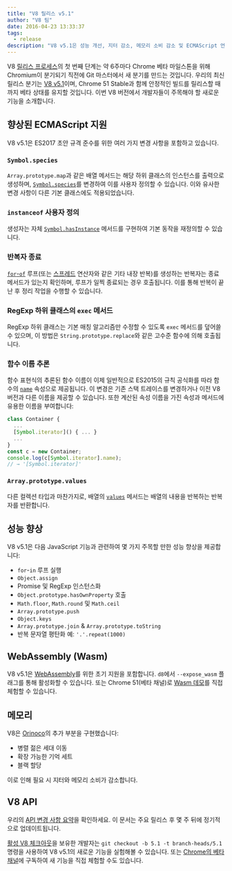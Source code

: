 ```yaml
---
title: "V8 릴리스 v5.1"
author: "V8 팀"
date: 2016-04-23 13:33:37
tags:
  - release
description: "V8 v5.1은 성능 개선, 지터 감소, 메모리 소비 감소 및 ECMAScript 언어 기능 지원 증가를 제공합니다."
---
```

V8 [릴리스 프로세스](/docs/release-process)의 첫 번째 단계는 약 6주마다 Chrome 베타 마일스톤을 위해 Chromium이 분기되기 직전에 Git 마스터에서 새 분기를 만드는 것입니다. 우리의 최신 릴리스 분기는 [V8 v5.1](https://chromium.googlesource.com/v8/v8.git/+log/branch-heads/5.1)이며, Chrome 51 Stable과 함께 안정적인 빌드를 릴리스할 때까지 베타 상태를 유지할 것입니다. 이번 V8 버전에서 개발자들이 주목해야 할 새로운 기능을 소개합니다.

<!--truncate-->
## 향상된 ECMAScript 지원

V8 v5.1은 ES2017 초안 규격 준수를 위한 여러 가지 변경 사항을 포함하고 있습니다.

### `Symbol.species`

`Array.prototype.map`과 같은 배열 메서드는 해당 하위 클래스의 인스턴스를 출력으로 생성하며, [`Symbol.species`](https://developer.mozilla.org/en-US/docs/Web/JavaScript/Reference/Global_Objects/Symbol/species)를 변경하여 이를 사용자 정의할 수 있습니다. 이와 유사한 변경 사항이 다른 기본 클래스에도 적용되었습니다.

### `instanceof` 사용자 정의

생성자는 자체 [`Symbol.hasInstance`](https://developer.mozilla.org/en-US/docs/Web/JavaScript/Reference/Global_Objects/Symbol#Other_symbols) 메서드를 구현하여 기본 동작을 재정의할 수 있습니다.

### 반복자 종료

[`for`-`of`](https://developer.mozilla.org/en-US/docs/Web/JavaScript/Reference/Statements/for...of) 루프(또는 [스프레드](https://developer.mozilla.org/en-US/docs/Web/JavaScript/Reference/Operators/Spread_operator) 연산자와 같은 기타 내장 반복)를 생성하는 반복자는 종료 메서드가 있는지 확인하며, 루프가 일찍 종료되는 경우 호출됩니다. 이를 통해 반복이 끝난 후 정리 작업을 수행할 수 있습니다.

### RegExp 하위 클래스의 `exec` 메서드

RegExp 하위 클래스는 기본 매칭 알고리즘만 수정할 수 있도록 `exec` 메서드를 덮어쓸 수 있으며, 이 방법은 `String.prototype.replace`와 같은 고수준 함수에 의해 호출됩니다.

### 함수 이름 추론

함수 표현식의 추론된 함수 이름이 이제 일반적으로 ES2015의 규칙 공식화를 따라 함수의 [`name`](https://developer.mozilla.org/en-US/docs/Web/JavaScript/Reference/Global_Objects/Function/name) 속성으로 제공됩니다. 이 변경은 기존 스택 트레이스를 변경하거나 이전 V8 버전과 다른 이름을 제공할 수 있습니다. 또한 계산된 속성 이름을 가진 속성과 메서드에 유용한 이름을 부여합니다:

```js
class Container {
  ...
  [Symbol.iterator]() { ... }
  ...
}
const c = new Container;
console.log(c[Symbol.iterator].name);
// → '[Symbol.iterator]'
```

### `Array.prototype.values`

다른 컬렉션 타입과 마찬가지로, 배열의 [`values`](https://developer.mozilla.org/en-US/docs/Web/JavaScript/Reference/Global_Objects/Array/values) 메서드는 배열의 내용을 반복하는 반복자를 반환합니다.

## 성능 향상

V8 v5.1은 다음 JavaScript 기능과 관련하여 몇 가지 주목할 만한 성능 향상을 제공합니다:

- `for`-`in` 루프 실행
- `Object.assign`
- Promise 및 RegExp 인스턴스화
- `Object.prototype.hasOwnProperty` 호출
- `Math.floor`, `Math.round` 및 `Math.ceil`
- `Array.prototype.push`
- `Object.keys`
- `Array.prototype.join` & `Array.prototype.toString`
- 반복 문자열 평탄화 예: `'.'.repeat(1000)`

## WebAssembly (Wasm)

V8 v5.1은 [WebAssembly](/blog/webassembly-experimental)를 위한 초기 지원을 포함합니다. `d8`에서 `--expose_wasm` 플래그를 통해 활성화할 수 있습니다. 또는 Chrome 51(베타 채널)로 [Wasm 데모](https://webassembly.github.io/demo/)를 직접 체험할 수 있습니다.

## 메모리

V8은 [Orinoco](/blog/orinoco)의 추가 부분을 구현했습니다:

- 병렬 젊은 세대 이동
- 확장 가능한 기억 세트
- 블랙 할당

이로 인해 필요 시 지터와 메모리 소비가 감소합니다.

## V8 API

우리의 [API 변경 사항 요약](https://bit.ly/v8-api-changes)을 확인하세요. 이 문서는 주요 릴리스 후 몇 주 뒤에 정기적으로 업데이트됩니다.

[활성 V8 체크아웃](https://v8.dev/docs/source-code#using-git)을 보유한 개발자는 `git checkout -b 5.1 -t branch-heads/5.1` 명령을 사용하여 V8 v5.1의 새로운 기능을 실험해볼 수 있습니다. 또는 [Chrome의 베타 채널](https://www.google.com/chrome/browser/beta.html)에 구독하여 새 기능을 직접 체험할 수도 있습니다.

